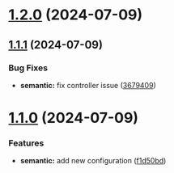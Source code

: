 # [1.2.0](https://github.com/Diwoka/semantic/compare/v1.1.1...v1.2.0) (2024-07-09)

## [1.1.1](https://github.com/Diwoka/semantic/compare/v1.1.0...v1.1.1) (2024-07-09)


### Bug Fixes

* **semantic:** fix controller issue ([3679409](https://github.com/Diwoka/semantic/commit/3679409feb87464b707dc08840bd0e9206ebe156))

# [1.1.0](https://github.com/Diwoka/semantic/compare/v1.0.0...v1.1.0) (2024-07-09)


### Features

* **semantic:** add new configuration ([f1d50bd](https://github.com/Diwoka/semantic/commit/f1d50bd958bb43393c338aead350c2120c9a40a8))
